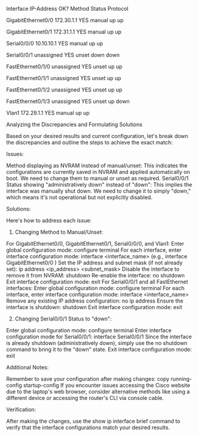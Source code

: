 Interface               IP-Address      OK?     Method      Status      Protocol

GigabitEthernet0/0      172.30.1.1      YES     manual      up          up

GigabitEthernet0/1      172.31.1.1      YES     manual      up          up

Serial0/0/0             10.10.10.1      YES     manual      up          up

Serial0/0/1             unassigned      YES     unset       down        down

FastEthernet0/1/0       unassigned      YES     unset       up          up

FastEthernet0/1/1       unassigned      YES     unset       up          up

FastEthernet0/1/2       unassigned      YES     unset       up          up

FastEthernet0/1/3       unassigned      YES     unset       up          down

Vlan1                   172.29.1.1      YES     manual      up          up




Analyzing the Discrepancies and Formulating Solutions

Based on your desired results and current configuration, let's break down the discrepancies and outline the steps to achieve the exact match:


Issues:


Method displaying as NVRAM instead of manual/unset: This indicates the configurations are currently saved in NVRAM and applied automatically on boot. We need to change them to manual or unset as required.
Serial0/0/1 Status showing "administratively down" instead of "down": This implies the interface was manually shut down. We need to change it to simply "down," which means it's not operational but not explicitly disabled.

Solutions:


Here's how to address each issue:


1. Changing Method to Manual/Unset:


For GigabitEthernet0/0, GigabitEthernet0/1, Serial0/0/0, and Vlan1:
Enter global configuration mode: 
configure terminal
For each interface, enter interface configuration mode: 
interface <interface_name>
 (e.g., 
interface GigabitEthernet0/0
)
Set the IP address and subnet mask (if not already set): 
ip address <ip_address> <subnet_mask>
Disable the interface to remove it from NVRAM: 
shutdown
Re-enable the interface: 
no shutdown
Exit interface configuration mode: 
exit
For Serial0/0/1 and all FastEthernet interfaces:
Enter global configuration mode: 
configure terminal
For each interface, enter interface configuration mode: 
interface <interface_name>
Remove any existing IP address configuration: 
no ip address
Ensure the interface is shutdown: 
shutdown
Exit interface configuration mode: 
exit

2. Changing Serial0/0/1 Status to "down":


Enter global configuration mode: 
configure terminal
Enter interface configuration mode for Serial0/0/1: 
interface Serial0/0/1
Since the interface is already shutdown (administratively down), simply use the 
no shutdown
 command to bring it to the "down" state.
Exit interface configuration mode: 
exit

Additional Notes:


Remember to save your configuration after making changes: 
copy running-config startup-config
If you encounter issues accessing the Cisco website due to the laptop's web browser, consider alternative methods like using a different device or accessing the router's CLI via console cable.

Verification:


After making the changes, use the 
show ip interface brief
 command to verify that the interface configurations match your desired results.